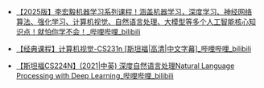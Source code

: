 
* [【2025版】李宏毅机器学习系列课程！涵盖机器学习，深度学习、神经网络算法、强化学习、计算机视觉、自然语言处理、大模型等多个人工智能核心知识点！就怕你学不会！_哔哩哔哩_bilibili](https://www.bilibili.com/video/BV1YsqSY8EiW/?spm_id_from=333.337.search-card.all.click&vd_source=fcdea8640ba2eefed346095c371c5330)
* [【经典课程】计算机视觉-CS231n [斯坦福|高清|中文字幕]_哔哩哔哩_bilibili](https://www.bilibili.com/video/BV1Gb4y1X7Q5/?vd_source=fcdea8640ba2eefed346095c371c5330)


* [【斯坦福CS224N】(2021|中英) 深度自然语言处理Natural Language Processing with Deep Learning_哔哩哔哩_bilibili](https://www.bilibili.com/video/BV18Y411p79k/?vd_source=fcdea8640ba2eefed346095c371c5330)
